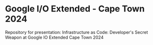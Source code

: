 # Google I/O Extended - Cape Town 2024
Repository for presentation: Infrastructure as Code: Developer's Secret Weapon at Google IO Extended Cape Town 2024
